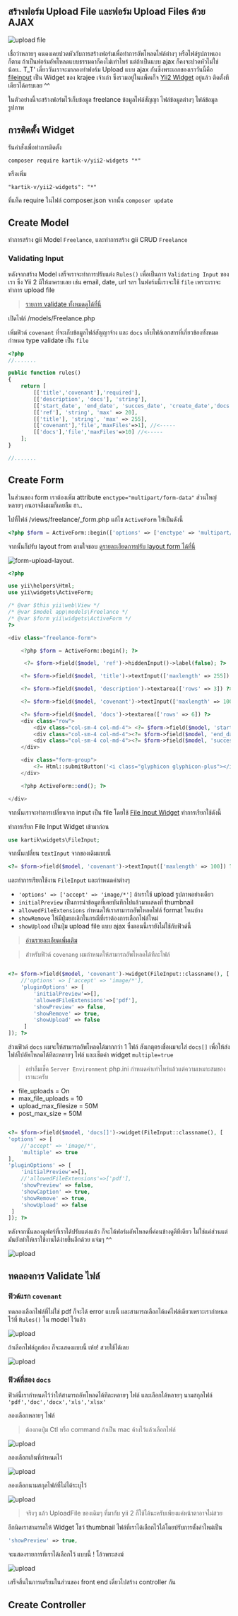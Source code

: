 สร้างฟอร์ม Upload File และฟอร์ม Upload Files ด้วย AJAX
---
![upload file](/images/upload-file-ajax.png)

เชื่อว่าหลายๆ คนคงเคยปวดหัวกับการสร้างฟอร์มเพื่อทำการอัพโหลดไฟล์ต่างๆ หรือไฟล์รูปภาพเองก็ตาม ถ้าเป็นฟอร์มอัพโหลดแบบธรรมดาก็คงไม่เท่าไหร่ แต่ถ้าเป็นแบบ ajax ก็คงจะปวดหัวไม่ใช่น้อย.. T_T' เดี่ยววันเราจะมาลองทำฟอร์ม Upload แบบ ajax กันซึ่งพระเอกของเราวันนี้คือ [fileinput](http://demos.krajee.com/widgets#fileinput) เป็น Widget ของ krajee เจ้าเก่า ซึ่งรวมอยู่ในแพ็คเก็จ [Yii2 Widget](http://demos.krajee.com/widgets) อยู่แล้ว ติดตั้งทีเดียวได้ครบเลย ^^

ในตัวอย่างนี้จะสร้างฟอร์มไว้เก็บข้อมูล freelance ข้อมูลไฟล์สัญญา ไฟล์ข้อมูลต่างๆ ไฟล์ข้อมูลรูปภาพ

## การติดตั้ง Widget

รันคำสั่งเพื่อทำการติดตั้ง
```
composer require kartik-v/yii2-widgets "*"
```
หรือเพิ่ม
```
"kartik-v/yii2-widgets": "*"
```
ที่แท็ค require ในไฟล์ composer.json จากนั้น `composer update`

## Create Model
ทำการสร้าง gii Model `Freelance`, และทำการสร้าง gii CRUD `Freelance`

### Validating Input
หลังจากสร้าง Model เสร็จเราจะทำการปรับแต่ง `Rules()` เพื่อเป็นการ `Validating Input` ของเรา ซึ่ง Yii 2 มีให้มาครบเลย เช่น email, date, url ฯลฯ ในฟอร์มนี้เราจะใช้ `file` เพราะเราจะทำการ upload file
> [รายการ validate ทั้งหมดดูได้ที่นี่](http://www.yiiframework.com/doc-2.0/yii-validators-validator.html)

เปิดไฟล์ /models/Freelance.php

เพิ่มฟิวด์ `covenant` ที่จะเก็บข้อมูลไฟล์สัญญาจ้าง และ `docs` เก็บไฟล์เอกสารที่เกี่ยวข้องทั้งหมด กำหนด type validate เป็น `file`
```php
<?php
//.......

public function rules()
{
    return [
        [['title','covenant'],'required'],
        [['description', 'docs'], 'string'],
        [['start_date', 'end_date', 'succes_date', 'create_date','docs'], 'safe'],
        [['ref'], 'string', 'max' => 20],
        [['title'], 'string', 'max' => 255],
        [['covenant'],'file','maxFiles'=>1], //<-----
        [['docs'],'file','maxFiles'=>10] //<-----
    ];
}

//.......

```

## Create Form

ในส่วนของ form เราต้องเพิ่ม attribute `enctype="multipart/form-data"` ส่วนใหญ่หลายๆ คนอาจลืมผมก็เคยลืม ฮา..

ไปที่ไฟล์ /views/freelance/_form.php แก้ไข `ActiveForm` ให้เป็นดังนี้

```php
<?php $form = ActiveForm::begin(['options' => ['enctype' => 'multipart/form-data']]) ?>
```
จากนั้นก็ปรับ layout from ตามใจชอบ [ดูรายละเอียดการปรับ layout form ได้ที่นี่](/tutorial/create-form.md)

![form-upload-layout.](/images/upload-file/form-upload-layout.png)

```php
<?php

use yii\helpers\Html;
use yii\widgets\ActiveForm;

/* @var $this yii\web\View */
/* @var $model app\models\Freelance */
/* @var $form yii\widgets\ActiveForm */
?>

<div class="freelance-form">

    <?php $form = ActiveForm::begin(); ?>

     <?= $form->field($model, 'ref')->hiddenInput()->label(false); ?>

    <?= $form->field($model, 'title')->textInput(['maxlength' => 255]) ?>

    <?= $form->field($model, 'description')->textarea(['rows' => 3]) ?>

    <?= $form->field($model, 'covenant')->textInput(['maxlength' => 100]) ?>

    <?= $form->field($model, 'docs')->textarea(['rows' => 6]) ?>
    <div class="row">
        <div class="col-sm-4 col-md-4"> <?= $form->field($model, 'start_date')->textInput() ?></div>
        <div class="col-sm-4 col-md-4"><?= $form->field($model, 'end_date')->textInput() ?></div>
        <div class="col-sm-4 col-md-4"><?= $form->field($model, 'succes_date')->textInput() ?></div>
    </div>

    <div class="form-group">
        <?= Html::submitButton('<i class="glyphicon glyphicon-plus"></i> '.($model->isNewRecord ? 'Create' : 'Update'), ['class' => ($model->isNewRecord ? 'btn btn-success' : 'btn btn-primary').' btn-lg btn-block']) ?>
    </div>

    <?php ActiveForm::end(); ?>

</div>

```

จากนั้นเราจะทำการเปลี่ยนจาก input เป็น file โดยใช้ [File Input Widget](http://demos.krajee.com/widgets#fileinput) ทำการเรียกใช้ดังนี้

ทำการเรียก File Input Widget เข้ามาก่อน

```php
use kartik\widgets\FileInput;
```
จากนั้นเปลี่ยน `textInput` จากของเดิมแบบนี้

```php
<?= $form->field($model, 'covenant')->textInput(['maxlength' => 100]) ?>
```
และทำการเรียกใช้งาน `FileInput` และกำหนดค่าต่างๆ

- `'options' => ['accept' => 'image/*']` ถ้าเราใช้ upload รูปภาพอย่างเดียว
- `initialPreview` เป็นการนำข้อมูลที่เคยบันทึกไปแล้วมาแสดงที่ thumbnail
- `allowedFileExtensions` กำหนดให้เราสามารถอัพโหลดไฟล์ format ใหนบ้าง
- `showRemove` ให้มีปุ่มยกเลิกในกรณีที่เราต้องการเลือกไฟล์ใหม่
- `showUpload` เป็นปุ่ม upload file แบบ ajax ซึ่งตอนนี้เรายังไม่ใช้กับฟิวด์นี้

> [อ่านรายละเอียดเพิ่มเติม](http://plugins.krajee.com/file-input)

> สำหรับฟิวด์ `covenang` ผมกำหนดให้สามารถอัพโหลดได้ทีละไฟล์

```php

<?= $form->field($model, 'covenant')->widget(FileInput::classname(), [
    //'options' => ['accept' => 'image/*'],
    'pluginOptions' => [
        'initialPreview'=>[],
        'allowedFileExtensions'=>['pdf'],
        'showPreview' => false,
        'showRemove' => true,
        'showUpload' => false
     ]
]); ?>

```

ส่วนฟิวด์ `docs` ผมจะให้สามารถอัพโหลดได้มากกว่า 1 ไฟล์ สังเกตุตรงชื่อผมจะใส่ `docs[]` เพื่อให้ส่งไฟล์ไปอัพโหลดได้ทีละหลายๆ ไฟล์ และเซ็ตค่า widget `multiple=true`

> อย่าลืมเช็ค `Server Environment` php.ini กำหนดค่าเท่าไหร่แล้วแต่ความเหมาะสมของเรานะครับ
- file_uploads = On
- max_file_uploads = 10
- upload_max_filesize = 50M
- post_max_size = 50M

```php

<?= $form->field($model, 'docs[]')->widget(FileInput::classname(), [
'options' => [
    //'accept' => 'image/*',
    'multiple' => true
],
'pluginOptions' => [
    'initialPreview'=>[],
    //'allowedFileExtensions'=>['pdf'],
    'showPreview' => false,
    'showCaption' => true,
    'showRemove' => true,
    'showUpload' => false
 ]
]); ?>

```
หลังจากนั้นลองดูฟอร์ที่เราได้ปรับแต่งแล้ว ก็จะได้ฟอร์มอัพโหลดที่ค่อนข้างดูดีทีเดียว ไม่ใช่แค่ส่วนแต่มันยังทำให้เราใช้งานได้ง่ายขึ้นอีกด้วย แจ่มๆ ^^

![upload](/images/upload-file/add-widget.png)

## ทดลองการ Validate ไฟล์

### ฟิวด์แรก `covenant`

ทดลองเลือกไฟล์ที่ไม่ใช่ pdf ก็จะได้ error แบบนี้ และสามารถเลือกได้แค่ไฟล์เดียวเพราะเรากำหนดไว้ที่ `Rules()` ใน model ไว้แล้ว

![upload](/images/upload-file/single-error.png)

ถ้าเลือกไฟล์ถูกต้อง ก็จะแสดงแบบนี้ เห้ย! สวยใช้ได้เลย

![upload](/images/upload-file/single-success.png)


### ฟิวด์ที่สอง `docs`

 ฟิวด์นี้เรากำหนดไว้ว่าให้สามารถอัพโหลดได้ทีละหลายๆ ไฟล์ และเลือกได้หลายๆ นามสกุลไฟล์ `'pdf','doc','docx','xls','xlsx'`

ลองเลือกหลายๆ ไฟล์
> ต้องกดปุ่ม Ctl หรือ command ถ้าเป็น mac ค้างไว้แล้วเลือกไฟล์

![upload](/images/upload-file/multiple-success.png)

ลองเลือกเกินที่กำหนดไว้

![upload](/images/upload-file/multiple-error-max.png)

ลองเลือกนามสกุลไฟล์ที่ไม่ได้ระบุไว้

![upload](/images/upload-file/multiple-error.png)


> จริงๆ แล้ว UploadFile ของเดิมๆ ที่มากับ yii 2 ก็ใช้ได้นะครับเพียงแค่หน้าตาอาจไม่สวย

 อีกนิดเราสามารถให้ Widget โชว์ thumbnail ไฟล์ที่เราได้เลือกไว้ได้โดยปรับการตั้งค่าใหม่เป็น
```php
'showPreview' => true,
```
จะแสดงรายการที่เราได้เลือกไว้ แบบนี้ ! โอ้วพระสงฆ์

![upload](/images/upload-file/show-thumbnail.png)

เสร็จสิ้นในการเตรียมในส่วนของ front end เดี่ยวไปสร้าง controller กัน


## Create Controller
